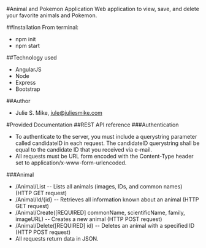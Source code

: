 #Animal and Pokemon Application
Web application to view, save, and delete your favorite animals and Pokemon.

##Installation
From terminal:
- npm init
- npm start

##Technology used
- AngularJS
- Node
- Express
- Bootstrap

##Author
- Julie S. Mike, jule@juliesmike.com


#Provided Documentation
##REST API reference
###Authentication
- To authenticate to the server, you must include a querystring parameter called candidateID in each request. The candidateID querystring shall be equal to the candidate ID that you received via e-mail.
- All requests must be URL form encoded with the Content-Type header set to application/x-www-form-urlencoded.

###Animal
- /Animal/List -- Lists all animals (images, IDs, and common names) (HTTP GET request)
- /Animal/Id/{id} -- Retrieves all information known about an animal (HTTP GET request)
- /Animal/Create([REQUIRED] commonName, scientificName, family, imageURL) -- Creates a new animal (HTTP POST request)
- /Animal/Delete([REQUIRED] id) -- Deletes an animal with a specified ID (HTTP POST request)
- All requests return data in JSON.
